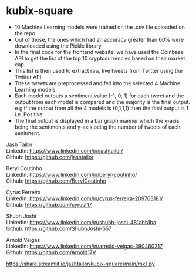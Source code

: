 # kubix-square

- 10 Machine Learning models were trained on the .csv file uploaded on the repo.
- Out of those, the ones which had an accuracy greater than 60% were downloaded using the Pickle library. 
- In the final code for the frontend website, we have used the Coinbase API to get the list of the top 10 cryptocurrencies based on their market cap. 
- This list is then used to extract raw, live tweets from Twitter using the Twitter API.
- These tweets are preprocessed and fed into the selected 4 Machine Learning models. 
- Each model outputs a sentiment value (-1, 0, 1) for each tweet and the output from each model is compared and the majority is the final output. e.g if the output from all the 4 models is (0,1,1,1) then the final output is 1 i.e. Positive.
- The final output is displayed in a bar graph manner which the x-axis being the sentiments and y-axis being the number of tweets of each senitment.
 

Jash Tailor <br>
LinkedIn: https://www.linkedin.com/in/jashtailor/ <br>
Github: https://github.com/jashtailor

Beryl Coutinho <br>
LinkedIn: https://www.linkedin.com/in/beryl-coutinho/ <br>
Github: https://github.com/BerylCoutinho

Cyrus Ferreira <br>
LinkedIn: https://www.linkedin.com/in/cyrus-ferreira-209763181/ <br>
Github: https://github.com/cyrusf17

Shubh Joshi <br>
LinkedIn: https://www.linkedin.com/in/shubh-joshi-481abb1ba <br>
Github: https://github.com/ShubhJoshi-557

Arnold Veigas <br>
LinkedIn: https://www.linkedin.com/in/arnold-veigas-390460217 <br>
Github: https://github.com/Arnold17V

https://share.streamlit.io/jashtailor/kubix-square/main/mk1.py
